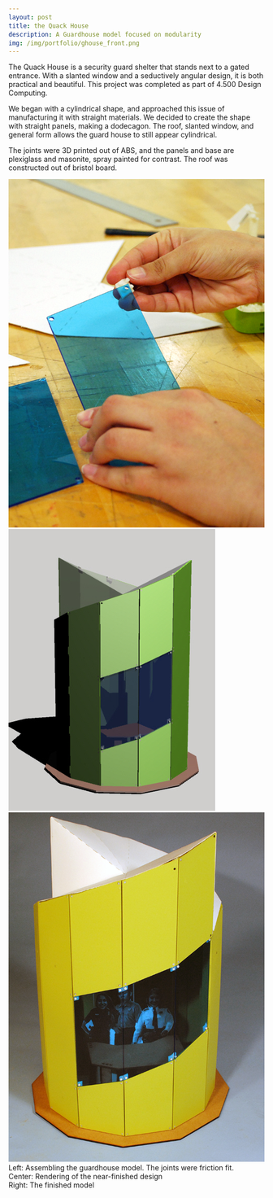 ```yaml
---
layout: post
title: the Quack House
description: A Guardhouse model focused on modularity
img: /img/portfolio/ghouse_front.png
---
```


The Quack House is a security guard shelter that stands next to a gated entrance. With a slanted window and a seductively angular design, it is both practical and beautiful. This project was completed as part of 4.500 Design Computing.

We began with a cylindrical shape, and approached this issue of manufacturing it with straight materials. We decided to create the shape with straight panels, making a dodecagon. The roof, slanted window, and general form allows the guard house to still appear cylindrical.

The joints were 3D printed out of ABS, and the panels and base are plexiglass and masonite, spray painted for contrast. The roof was constructed out of bristol board. 

<div class="img_row">
	<img class="col one" src="/img/portfolio/ghouse_joint_assembly.png" alt="Assembling the model." title="Assembling the model."/>
	<img class="col one" src="/img/portfolio/ghouse_render.png" alt="Rendering." title="Rendering of the near-finished design.."/>
	<img class="col one" src="/img/portfolio/ghouse_front.png" alt="Finished product." title="The finished product."/>
	<div class="col three caption">
		Left: Assembling the guardhouse model. The joints were friction fit. <br/>
		Center: Rendering of the near-finished design <br/>
		Right: The finished model
	</div>

</div>
